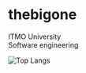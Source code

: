 <h1>thebigone</h1>
ITMO University<br>
Software engineering

![Top Langs](https://github-readme-stats.vercel.app/api/top-langs/?username=0blto&theme=groovebox)

